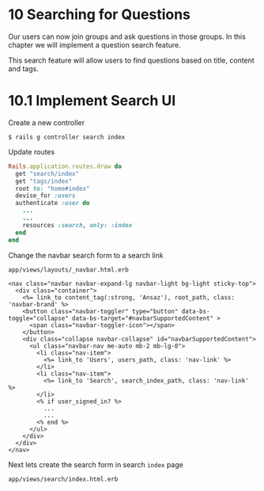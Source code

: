 # 10 Searching for Questions

Our users can now join groups and ask questions in those groups. In this chapter we will implement a question search feature.

This search feature will allow users to find questions based on title, content and tags.

# 10.1 Implement Search UI

Create a new controller

```
$ rails g controller search index
```

Update routes

```ruby
Rails.application.routes.draw do
  get "search/index"
  get "tags/index"
  root to: "home#index"
  devise_for :users
  authenticate :user do
    ...
    ...
    resources :search, only: :index
  end
end
```

Change the navbar search form to a search link

`app/views/layouts/_navbar.html.erb`

```erb
<nav class="navbar navbar-expand-lg navbar-light bg-light sticky-top">
  <div class="container">
    <%= link_to content_tag(:strong, 'Ansaz'), root_path, class: 'navbar-brand' %>
    <button class="navbar-toggler" type="button" data-bs-toggle="collapse" data-bs-target="#navbarSupportedContent" >
      <span class="navbar-toggler-icon"></span>
    </button>
    <div class="collapse navbar-collapse" id="navbarSupportedContent">
      <ul class="navbar-nav me-auto mb-2 mb-lg-0">
        <li class="nav-item">
          <%= link_to 'Users', users_path, class: 'nav-link' %>
        </li>
        <li class="nav-item">
          <%= link_to 'Search', search_index_path, class: 'nav-link' %>
        </li>
        <% if user_signed_in? %>
          ...
          ...
        <% end %>
      </ul>
    </div>
  </div>
</nav>
```

Next lets create the search form in search `index` page

`app/views/search/index.html.erb`

```erb

```
